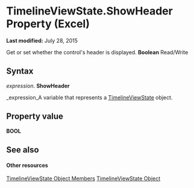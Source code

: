 
# TimelineViewState.ShowHeader Property (Excel)

 **Last modified:** July 28, 2015

Get or set whether the control's header is displayed.  **Boolean** Read/Write

## Syntax

 _expression_. **ShowHeader**

 _expression_A variable that represents a  [TimelineViewState](65889a9f-0288-063a-c1b5-452b18df1479.md) object.


## Property value

 **BOOL**


## See also


#### Other resources


 [TimelineViewState Object Members](9b780573-b467-94e8-122f-ca004522e7c4.md)
 [TimelineViewState Object](65889a9f-0288-063a-c1b5-452b18df1479.md)
